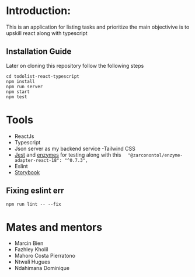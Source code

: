 # Introduction:

This is an application for listing tasks and prioritize the main objectivive is to upskill react along with typescript

## Installation Guide

Later on cloning this repository follow the following steps

```
cd todolist-react-typescript
npm install
npm run server
npm start
npm test
```

# Tools

- ReactJs
- Typescript
- Json server as my backend service
  -Tailwind CSS
- [Jest](https://jestjs.io/docs/tutorial-react) and [enzymes](https://enzymejs.github.io/enzyme/) for testing along with this `  "@zarconontol/enzyme-adapter-react-18": "^0.7.3",`
- Eslint
- [Storybook](https://www.chromatic.com/build?appId=64365959483e632c2ac6ff0e&number=2)

## Fixing eslint err

`npm run lint -- --fix`

# Mates and mentors

* Marcin Bien
* Fazhley Kholil
* Mahoro Costa Pierratono
* Ntwali Hugues
* Ndahimana Dominique
